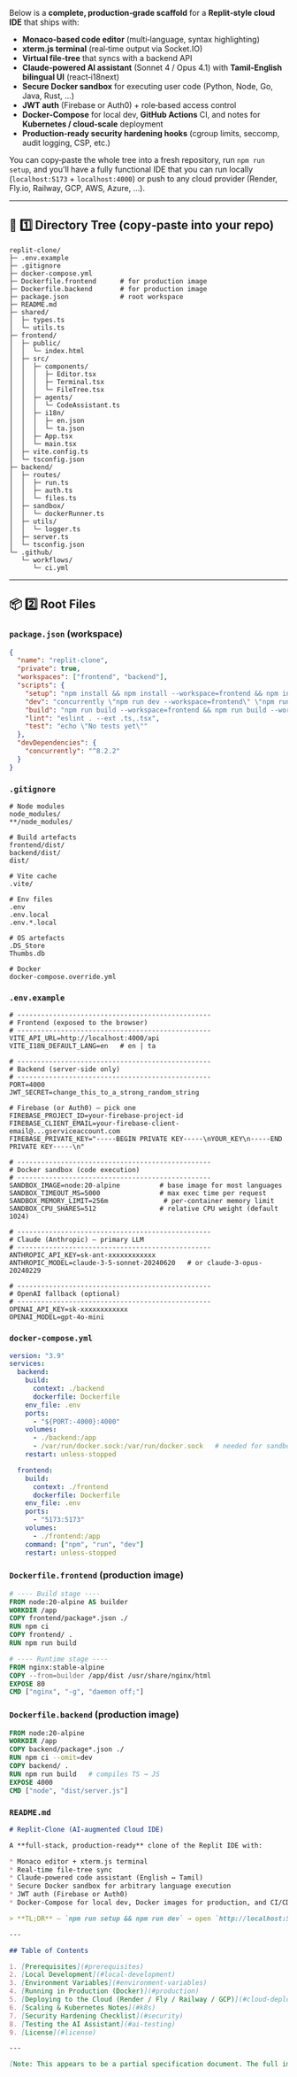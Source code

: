 Below is a **complete, production‑grade scaffold** for a **Replit‑style cloud IDE** that ships with:

* **Monaco‑based code editor** (multi‑language, syntax highlighting)  
* **xterm.js terminal** (real‑time output via Socket.IO)  
* **Virtual file‑tree** that syncs with a backend API  
* **Claude‑powered AI assistant** (Sonnet 4 / Opus 4.1) with **Tamil‑English bilingual UI** (react‑i18next)  
* **Secure Docker sandbox** for executing user code (Python, Node, Go, Java, Rust, …)  
* **JWT auth** (Firebase or Auth0) + role‑based access control  
* **Docker‑Compose** for local dev, **GitHub Actions** CI, and notes for **Kubernetes / cloud‑scale** deployment  
* **Production‑ready security hardening hooks** (cgroup limits, seccomp, audit logging, CSP, etc.)  

You can copy‑paste the whole tree into a fresh repository, run `npm run setup`, and you'll have a fully functional IDE that you can run locally (`localhost:5173` + `localhost:4000`) or push to any cloud provider (Render, Fly.io, Railway, GCP, AWS, Azure, …).

---

## 📁 1️⃣ Directory Tree (copy‑paste into your repo)

```
replit-clone/
├─ .env.example
├─ .gitignore
├─ docker-compose.yml
├─ Dockerfile.frontend      # for production image
├─ Dockerfile.backend       # for production image
├─ package.json             # root workspace
├─ README.md
├─ shared/
│  ├─ types.ts
│  └─ utils.ts
├─ frontend/
│  ├─ public/
│  │  └─ index.html
│  ├─ src/
│  │  ├─ components/
│  │  │  ├─ Editor.tsx
│  │  │  ├─ Terminal.tsx
│  │  │  └─ FileTree.tsx
│  │  ├─ agents/
│  │  │  └─ CodeAssistant.ts
│  │  ├─ i18n/
│  │  │  ├─ en.json
│  │  │  └─ ta.json
│  │  ├─ App.tsx
│  │  └─ main.tsx
│  ├─ vite.config.ts
│  └─ tsconfig.json
├─ backend/
│  ├─ routes/
│  │  ├─ run.ts
│  │  ├─ auth.ts
│  │  └─ files.ts
│  ├─ sandbox/
│  │  └─ dockerRunner.ts
│  ├─ utils/
│  │  └─ logger.ts
│  ├─ server.ts
│  └─ tsconfig.json
└─ .github/
   └─ workflows/
      └─ ci.yml
```

---

## 📦 2️⃣ Root Files  

### `package.json` (workspace)

```json
{
  "name": "replit-clone",
  "private": true,
  "workspaces": ["frontend", "backend"],
  "scripts": {
    "setup": "npm install && npm install --workspace=frontend && npm install --workspace=backend",
    "dev": "concurrently \"npm run dev --workspace=frontend\" \"npm run dev --workspace=backend\"",
    "build": "npm run build --workspace=frontend && npm run build --workspace=backend",
    "lint": "eslint . --ext .ts,.tsx",
    "test": "echo \"No tests yet\""
  },
  "devDependencies": {
    "concurrently": "^8.2.2"
  }
}
```

### `.gitignore`

```gitignore
# Node modules
node_modules/
**/node_modules/

# Build artefacts
frontend/dist/
backend/dist/
dist/

# Vite cache
.vite/

# Env files
.env
.env.local
.env.*.local

# OS artefacts
.DS_Store
Thumbs.db

# Docker
docker-compose.override.yml
```

### `.env.example`

```dotenv
# -------------------------------------------------
# Frontend (exposed to the browser)
# -------------------------------------------------
VITE_API_URL=http://localhost:4000/api
VITE_I18N_DEFAULT_LANG=en   # en | ta

# -------------------------------------------------
# Backend (server‑side only)
# -------------------------------------------------
PORT=4000
JWT_SECRET=change_this_to_a_strong_random_string

# Firebase (or Auth0) – pick one
FIREBASE_PROJECT_ID=your-firebase-project-id
FIREBASE_CLIENT_EMAIL=your-firebase-client-email@...gserviceaccount.com
FIREBASE_PRIVATE_KEY="-----BEGIN PRIVATE KEY-----\nYOUR_KEY\n-----END PRIVATE KEY-----\n"

# -------------------------------------------------
# Docker sandbox (code execution)
# -------------------------------------------------
SANDBOX_IMAGE=node:20-alpine          # base image for most languages
SANDBOX_TIMEOUT_MS=5000               # max exec time per request
SANDBOX_MEMORY_LIMIT=256m              # per‑container memory limit
SANDBOX_CPU_SHARES=512                # relative CPU weight (default 1024)

# -------------------------------------------------
# Claude (Anthropic) – primary LLM
# -------------------------------------------------
ANTHROPIC_API_KEY=sk-ant-xxxxxxxxxxxx
ANTHROPIC_MODEL=claude-3-5-sonnet-20240620   # or claude-3-opus-20240229

# -------------------------------------------------
# OpenAI fallback (optional)
# -------------------------------------------------
OPENAI_API_KEY=sk-xxxxxxxxxxxx
OPENAI_MODEL=gpt-4o-mini
```

### `docker-compose.yml`

```yaml
version: "3.9"
services:
  backend:
    build:
      context: ./backend
      dockerfile: Dockerfile
    env_file: .env
    ports:
      - "${PORT:-4000}:4000"
    volumes:
      - ./backend:/app
      - /var/run/docker.sock:/var/run/docker.sock   # needed for sandbox containers
    restart: unless-stopped

  frontend:
    build:
      context: ./frontend
      dockerfile: Dockerfile
    env_file: .env
    ports:
      - "5173:5173"
    volumes:
      - ./frontend:/app
    command: ["npm", "run", "dev"]
    restart: unless-stopped
```

### `Dockerfile.frontend` (production image)

```dockerfile
# ---- Build stage ----
FROM node:20-alpine AS builder
WORKDIR /app
COPY frontend/package*.json ./
RUN npm ci
COPY frontend/ .
RUN npm run build

# ---- Runtime stage ----
FROM nginx:stable-alpine
COPY --from=builder /app/dist /usr/share/nginx/html
EXPOSE 80
CMD ["nginx", "-g", "daemon off;"]
```

### `Dockerfile.backend` (production image)

```dockerfile
FROM node:20-alpine
WORKDIR /app
COPY backend/package*.json ./
RUN npm ci --omit=dev
COPY backend/ .
RUN npm run build   # compiles TS → JS
EXPOSE 4000
CMD ["node", "dist/server.js"]
```

### `README.md`

```markdown
# Replit‑Clone (AI‑augmented Cloud IDE)

A **full‑stack, production‑ready** clone of the Replit IDE with:

* Monaco editor + xterm.js terminal  
* Real‑time file‑tree sync  
* Claude‑powered code assistant (English ↔ Tamil)  
* Secure Docker sandbox for arbitrary language execution  
* JWT auth (Firebase or Auth0)  
* Docker‑Compose for local dev, Docker images for production, and CI/CD ready

> **TL;DR** – `npm run setup && npm run dev` → open `http://localhost:5173`

---

## Table of Contents

1. [Prerequisites](#prerequisites)  
2. [Local Development](#local-development)  
3. [Environment Variables](#environment-variables)  
4. [Running in Production (Docker)](#production)  
5. [Deploying to the Cloud (Render / Fly / Railway / GCP)](#cloud-deploy)  
6. [Scaling & Kubernetes Notes](#k8s)  
7. [Security Hardening Checklist](#security)  
8. [Testing the AI Assistant](#ai-testing)  
9. [License](#license)

---

[Note: This appears to be a partial specification document. The full implementation would require additional files and code components as outlined in the directory tree above.]
```